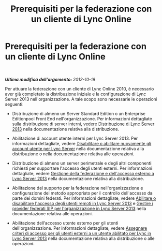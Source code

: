 ﻿---
title: Prerequisiti per la federazione con un cliente di Lync Online
TOCTitle: Prerequisiti per la federazione con un cliente di Lync Online
ms:assetid: f57d8f8a-2b1e-4186-a74f-1d7c6872bfdc
ms:mtpsurl: https://technet.microsoft.com/it-it/library/Hh202196(v=OCS.15)
ms:contentKeyID: 49302493
ms.date: 08/24/2015
mtps_version: v=OCS.15
ms.translationtype: HT
---

# Prerequisiti per la federazione con un cliente di Lync Online

 

_**Ultima modifica dell'argomento:** 2012-10-19_

Per attuare la federazione con un cliente di Lync Online 2010, è necessario aver già completato la distribuzione iniziale e la configurazione di Lync Server 2013 nell'organizzazione. A tale scopo sono necessarie le operazioni seguenti:

  - Distribuzione di almeno un Server Standard Edition o un Enterprise Editionpool Front End nell'organizzazione. Per informazioni dettagliate sulla distribuzione di server interni, vedere [Distribuzione di Lync Server 2013](lync-server-2013-deploying-lync-server.md) nella documentazione relativa alla distribuzione.

  - Abilitazione di account utente interni per Lync Server 2013. Per informazioni dettagliate, vedere [Disabilitare o abilitare nuovamente gli account utente per Lync Server](lync-server-2013-disable-or-re-enable-user-account-for-lync-server.md) nella documentazione relativa alla distribuzione o nella documentazione relativa alle operazioni.

  - Distribuzione di almeno un server perimetrale e degli altri componenti richiesti per supportare l'accesso degli utenti esterni. Per informazioni dettagliate, vedere [Gestione della federazione e dell'accesso esterno a Lync Server 2013](lync-server-2013-managing-federation-and-external-access-to-lync-server-2013.md) nella documentazione relativa alla distribuzione.

  - Abilitazione del supporto per la federazione nell'organizzazione e configurazione del metodo appropriato per il controllo dell'accesso da parte dei domini federati. Per informazioni dettagliate, vedere [Abilitare o disabilitare l'accesso degli utenti remoti in Lync Server 2013](lync-server-2013-enable-or-disable-remote-user-access.md) e [Gestire i provider federati SIP per l'organizzazione in Lync Server 2013](lync-server-2013-manage-sip-federated-providers-for-your-organization.md) nella documentazione relativa alle operazioni.

  - Abilitazione dell'accesso utente esterno per gli utenti dell'organizzazione. Per informazioni dettagliate, vedere [Assegnare criteri di accesso per gli utenti esterni a un utente abilitato per Lync in Lync Server 2013](lync-server-2013-assign-an-external-user-access-policy-to-a-lync-enabled-user.md) nella documentazione relativa alla distribuzione o alle operazioni.

